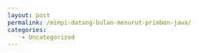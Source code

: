 ```yaml
---
layout: post
permalink: /mimpi-datang-bulan-menurut-primbon-jawa/
categories:
    - Uncategorized
---
```


